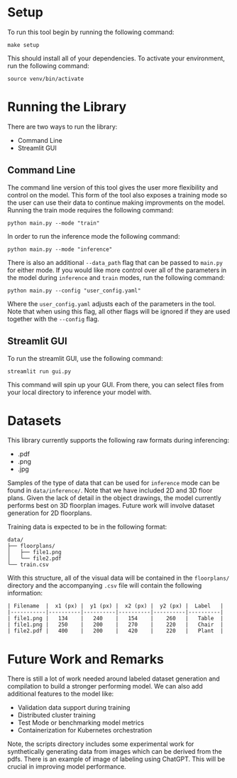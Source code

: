 

# Setup

To run this tool begin by running the following command:

```
make setup
```

This should install all of your dependencies. To activate your environment, run the
following command:

```
source venv/bin/activate
```


# Running the Library

There are two ways to run the library:
- Command Line
- Streamlit GUI


## Command Line
The command line version of this tool gives the user more flexibility and control on the model. This form of the tool also exposes a training mode so the user can use their data to continue making improvments on the model. Running the train mode requires the following command:


```
python main.py --mode "train"
```

In order to run the inference mode the following command:

```
python main.py --mode "inference"
```


There is also an additional ```--data_path``` flag that can be passed to ```main.py``` for either mode. If you
would like more control over all of the parameters in the model during ```inference``` and ```train``` modes,
run the following command:

```
python main.py --config "user_config.yaml"
```

Where the ```user_config.yaml``` adjusts each of the parameters in the tool. Note that when using this flag,
all other flags will be ignored if they are used together with the ```--config``` flag.


## Streamlit GUI

To run the streamlit GUI, use the following command:

```
streamlit run gui.py
```


This command will spin up your GUI. From there, you can select files from your local directory to inference your model with.


# Datasets

This library currently supports the following raw formats during inferencing:

- .pdf
- .png
- .jpg

Samples of the type of data that can be used for ```inference``` mode can be found in ```data/inference/```. Note that
we have included 2D and 3D floor plans. Given the lack of detail in the object drawings, the model currently performs best
on 3D floorplan images. Future work will involve dataset generation for 2D floorplans.


Training data is expected to be in the following format:

```
data/
├── floorplans/
│   ├── file1.png
│   └── file2.pdf
└── train.csv
```

With this structure, all of the visual data will be contained in the ```floorplans/``` directory and the accompanying
```.csv``` file will contain the following information:

```
| Filename  |  x1 (px) |  y1 (px) |  x2 (px) |  y2 (px) |  Label   |
|-----------|----------|----------|----------|----------|----------|
| file1.png |   134    |   240    |   154    |    260   |   Table  |
| file1.png |   250    |   200    |   270    |    220   |   Chair  |
| file2.pdf |   400    |   200    |   420    |    220   |   Plant  |

```


# Future Work and Remarks

There is still a lot of work needed around labeled dataset generation and compilation to build a stronger
performing model. We can also add additional features to the model like:

- Validation data support during training
- Distributed cluster training
- Test Mode or benchmarking model metrics
- Containerization for Kubernetes orchestration

Note, the scripts directory includes some experimental work for synthetically generating data from images
which can be derived from the pdfs. There is an example of image of labeling using ChatGPT. This
will be crucial in improving model performance.
